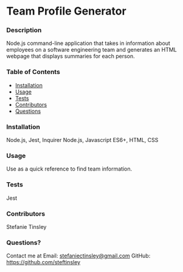 # Team Profile Generator
  
    
  ### Description
  Node.js command-line application that takes in information about employees on a software engineering team and generates an HTML webpage that displays summaries for each person.
  
  ### Table of Contents 
  - [Installation](#installation)
  - [Usage](#usage)
  - [Tests](#tests)
  - [Contributors](#contributors)
  - [Questions](#questions)

  ### Installation
  Node.js, Jest, Inquirer
  Node.js, Javascript ES6+, HTML, CSS
  
  ### Usage
  Use as a quick reference to find team information. 
 

  ### Tests
  Jest

  ### Contributors
  Stefanie Tinsley

  ### Questions?
  Contact me at 
  Email: stefaniectinsley@gmail.com
  GitHub: https://github.com/steftinsley
